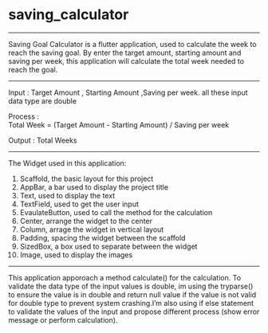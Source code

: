 # saving_calculator

---------------------------------------------------------------------------
Saving Goal Calculator is a flutter application, used to calculate the week to reach the saving goal. By enter the target amount, starting amount and saving per week, this application will calculate the total week needed to reach the goal.

---------------------------------------------------------------------------
Input : Target Amount , Starting Amount ,Saving per week. all these input data type are double

Process :                  
Total Week = (Target Amount - Starting Amount) / Saving per week
                                    

Output : Total Weeks

---------------------------------------------------------------------------
The Widget used in this application:
1. Scaffold, the basic layout for this project
2. AppBar, a bar used to display the project title 
3. Text, used to display the text 
4. TextField, used to get the user input 
5. EvaulateButton, used to call the method for the calculation
6. Center, arrange the widget to the center 
7. Column, arrage the widget in vertical layout 
8. Padding, spacing the widget between the scaffold
9. SizedBox, a box used to separate between the widget 
10. Image, used to display the images

---------------------------------------------------------------------------
This application apporoach a method calculate() for the calculation.
To validate the data type of the input values is double, im using the tryparse() to ensure the value is in double and return null value if the value is not valid for double type to prevent system crashing.I’m also using if else statement to validate the values of the input and propose different process (show error message or perform calculation).